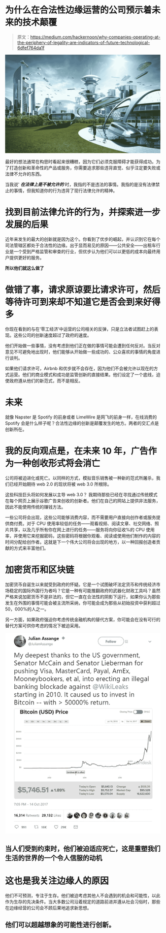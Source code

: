 # 为什么在合法性边缘运营的公司预示着未来的技术颠覆

> 原文：<https://medium.com/hackernoon/why-companies-operating-at-the-periphery-of-legality-are-indicators-of-future-technological-6dfef764da1f>

![](img/04a22833588098947aae1a9150370a34.png)

最好的想法通常在构思时看起来很糟糕，因为它们必须克服障碍才能获得成功。为了打造创新和革命性的产品或服务，你需要追求那些违背直觉、似乎注定要失败或法律不允许的东西。

当我说' ***在法律上是不被允许的*** 时，我指的不是违法的事情。我指的是没有法律禁止的事情，但我知道你的行为违背了现行法律允许的精神。

# **找到目前法律允许的行为，并探索进一步发展的后果**

近年来发生的最大的创新就是因为这个。你看到了优步的崛起，并认识到它在每个司法管辖区都处于合法性的边缘。出于显而易见的原因——公共安全——出租车行业是一个受到严格监管和审查的行业，但优步认为他们可以以更低的成本向最终用户提供更好的服务。

**所以他们就这么做了**

# 做错了事，请求原谅要比请求许可，然后等待许可到来却不知道它是否会到来好得多

你现在看到的与在‘零工经济’中运营的公司相关的反弹，只是立法者试图赶上的表现。这些公司的创新速度超过了政府的速度。

他们开始做一些事情，没有考虑到他们正在做的事情可能会遭到任何反对。当反对意见不可避免地出现时，他们能够从开始做一些成功的、公众喜欢的事情的角度进行谈判。

如果他们请求许可，Airbnb 和优步就不会存在，因为他们不会被允许以现在的方式运营。他们的商业模式和成功是监管创新的直接结果。他们设定了一个底线，迫使政府遵从他们的新范式，而不是相反。

# **未来**

就像 Napster 是 Spotify 的前身或者 LimeWire 是网飞的前身一样，在线消费的 Spotify 会是什么样子呢？合法性边缘的创新是颠覆发生的地方。两者的交汇点是创新所在。

# **我的反向观点是，在未来 10 年，广告作为一种创收形式将会消亡**

公司将被迫进化或死亡。以同样的方式，模拟音乐销售被一种新的范式所屠杀，我们已经开始期待 web 2.0 的现状将被 web 3.0 所根除。

这些科技巨头将如何发展以主导 web 3.0？
我期待那些已经在寻找通过传统模式在每个网页上展示谷歌广告来创收的创新者。他们在自己的网站上提供非法服务，因此不能使用传统的赚钱方法。

一些公司将会出现，这些公司能够消费内容，而不需要用户直接向创作者或服务提供商付费。对于 CPU 使用率较低的任务——观看视频、阅读文章、社交网络、照片共享，以及几乎所有你在网上进行的任务——服务将向你征收%的 CPU 使用率，并使用它来挖掘密码，这些密码将根据你观看、阅读或使用他们制作的内容的时间分配给创作者。这就是下一个伟大公司将会出现的地方，以一种回报创造者贡献的方式来丰富他们。

# **加密货币和区块链**

加密货币自诞生以来就受到政府的怀疑。它是一个试图破坏法定货币和传统经济市场稳定的国际外国行为者吗？它是一种有可能推翻政府的武器化财政工具吗？虽然严格来说加密货币不是非法的，但它一直在合法性的阴影下运行，如果你认为那些发生在外围的事情可能会被主流所采纳，你可能会成为那些从初始投资中获利超过 50，000%的人之一。

另一方面，如果政府强迫你考虑传统金融机构的替代方案，你可能会在没有可行的替代方案可供你考虑的情况下被迫采用。

![](img/ba78edb4f45d20ed28ebbe8d3489723f.png)

## **当人们受到约束时，他们被迫适应死亡，这是重塑我们生活的世界的一个令人信服的动机**

# **这也是我关注边缘人的原因**

他们不可预测，专注于生存。他们被迫考虑其他人不会遇到的机会和可能性，以此作为生存的先决条件。当大多数公司沿着规定的道路前进并遵从社会习俗时，那些在边缘经营的公司会不顾后果地追求新思想。

## 他们可以超越想象的可能性进行创新。